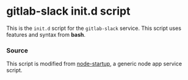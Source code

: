 # gitlab-slack init.d script

This is the `init.d` script for the `gitlab-slack` service. This script uses features and syntax from **bash**.

### Source

This script is modified from [node-startup](https://github.com/chovy/node-startup), a generic node app service script.